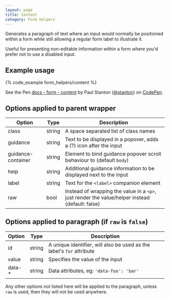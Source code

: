 ```yaml
---
layout: page
title: Content
category: Form helpers
---
```


Generates a paragraph of text where an input would normally be positioned within a form while still allowing a regular form label to illustrate it.

Useful for presenting non-editable information within a form where you'd prefer not to use a disabled input.

## Example usage

{% code_example form_helpers/content %}

<p data-height="90" data-theme-id="24005" data-slug-hash="8ee5353bcb656212de2d2a63e29f0db5" data-default-tab="result" data-user="stanton" class='codepen'>See the Pen <a href='http://codepen.io/stanton/pen/8ee5353bcb656212de2d2a63e29f0db5/'>docs - form - content</a> by Paul Stanton (<a href='http://codepen.io/stanton'>@stanton</a>) on <a href='http://codepen.io'>CodePen</a>.</p>
<script async src="//assets.codepen.io/assets/embed/ei.js"></script>

## Options applied to parent wrapper

Option      | Type   | Description
----------- | ------ | ---------------------------------------------------------
class       | string | A space separated list of class names
guidance    | string | Text to be displayed in a popover, adds a (?) icon after the input
guidance-container | string | Element to bind guidance popover scroll behaviour to (default `body`)
help        | string | Additional guidance information to be displayed next to the input
label       | string | Text for the `<label>` companion element
raw         | bool   | Instead of wrapping the value in a `<p>`, just render the value/helper instead (default: false)

## Options applied to paragraph (if `raw` is `false`)

Option      | Type   | Description
----------- | ------ | ---------------------------------------------------------
id          | string | A unique identifier, will also be used as the label's `for` attribute
value       | string | Specifies the value of the input
data-*      | string | Data attributes, eg: `'data-foo': 'bar'`

Any other options not listed here will be applied to the paragraph, unless `raw` is used, then they will not be used anywhere.
